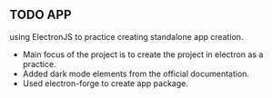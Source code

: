## TODO APP

using ElectronJS to practice creating standalone app creation.

-   Main focus of the project is to create the project in electron as a practice.
-   Added dark mode elements from the official documentation.
-   Used electron-forge to create app package.
